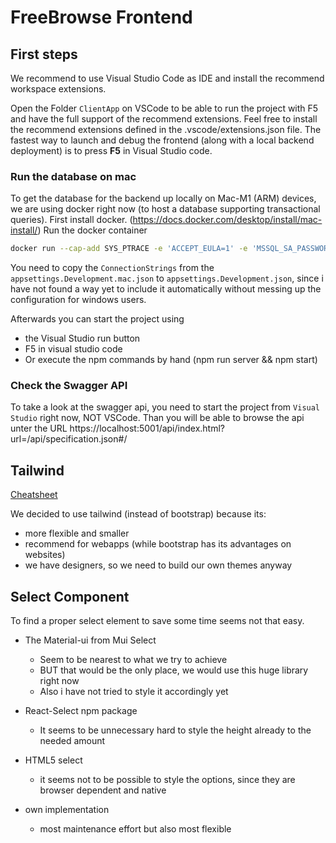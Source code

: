 # FreeBrowse Frontend

## First steps

We recommend to use Visual Studio Code as IDE and install the recommend workspace extensions.

Open the Folder `ClientApp` on VSCode to be able to run the project with F5 and have the full support of the recommend extensions.
Feel free to install the recommend extensions defined in the .vscode/extensions.json file.
The fastest way to launch and debug the frontend (along with a local backend deployment) is to press **F5** in Visual Studio code.

### Run the database on mac

To get the database for the backend up locally on Mac-M1 (ARM) devices, we are using docker right now (to host a database supporting transactional queries).
First install docker. (https://docs.docker.com/desktop/install/mac-install/)
Run the docker container
```bash
docker run --cap-add SYS_PTRACE -e 'ACCEPT_EULA=1' -e 'MSSQL_SA_PASSWORD=yourStrong(!)Password' -p 1433:1433 --name azuresqledge -d mcr.microsoft.com/azure-sql-edge
```

You need to copy the `ConnectionStrings` from the `appsettings.Development.mac.json` to `appsettings.Development.json`, since i have not found a way yet to include it automatically without messing up the configuration for windows users.

Afterwards you can start the project using
- the Visual Studio run button
- F5 in visual studio code
- Or execute the npm commands by hand (npm run server && npm start)

### Check the Swagger API

To take a look at the swagger api, you need to start the project from `Visual Studio` right now, NOT VSCode.
Than you will be able to browse the api unter the URL https://localhost:5001/api/index.html?url=/api/specification.json#/

## Tailwind

[Cheatsheet](https://tailwindcomponents.com/cheatsheet/)

We decided to use tailwind (instead of bootstrap) because its:
- more flexible and smaller
- recommend for webapps (while bootstrap has its advantages on websites)
- we have designers, so we need to build our own themes anyway

## Select Component

To find a proper select element to save some time seems not that easy.

- The Material-ui from Mui Select
  - Seem to be nearest to what we try to achieve
  - BUT that would be the only place, we would use this huge library right now
  - Also i have not tried to style it accordingly yet

- React-Select npm package
  - It seems to be unnecessary hard to style the height already to the needed amount

- HTML5 select
  - it seems not to be possible to style the options, since they are browser dependent and native

- own implementation
  - most maintenance effort but also most flexible